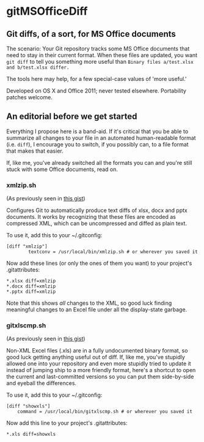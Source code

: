 gitMSOfficeDiff
===============

## Git diffs, of a sort, for MS Office documents

The scenario: Your Git repository tracks some MS Office documents that need to stay in their current format. When these files are updated, you want `git diff` to tell you something more useful than `Binary files a/test.xlsx and b/test.xlsx differ.`

The tools here may help, for a few special-case values of 'more useful.' 

Developed on OS X and Office 2011; never tested elsewhere. Portability patches welcome.

## An editorial before we get started

Everything I propose here is a band-aid. If it's critical that you be able to summarize all changes to your file in an automated human-readable format (i.e. `diff`), I encourage you to switch, if you possibly can, to a file format that makes that easier. 

If, like me, you've already switched all the formats you can and you're still stuck with some Office documents, read on.

### xmlzip.sh

(As previously seen in [this gist](https://gist.github.com/infotroph/5535527))

Configures Git to automatically produce text diffs of xlsx, docx and pptx documents. It works by recognizing that these files are encoded as compressed XML, which can be uncompressed and diffed as plain text.

To use it, add this to your ~/.gitconfig:

    [diff "xmlzip"]
            textconv = /usr/local/bin/xmlzip.sh # or wherever you saved it
 
Now add these lines (or only the ones of them you want) to your project's .gitattributes:

    *.xlsx diff=xmlzip
    *.docx diff=xmlzip
    *.pptx diff=xmlzip
 
Note that this shows _all_ changes to the XML, so good luck finding meaningful changes to an Excel file under all the display-state garbage.

### gitxlscmp.sh
(As previously seen in [this gist](https://gist.github.com/infotroph/8377075))

Non-XML Excel files (.xls) are in a fully undocumented binary format, so good luck getting anything useful out of diff. If, like me, you've stupidly allowed one into your repository and even more stupidly tried to update it instead of jumping ship to a more friendly format, here's a shortcut to open the current and last-committed versions so you can put them side-by-side and eyeball the differences.

To use it, add this to your ~/.gitconfig:

	[diff "showxls"]
		command = /usr/local/bin/gitxlscmp.sh # or wherever you saved it

Now add this line to your project's .gitattributes:

	*.xls diff=showxls

